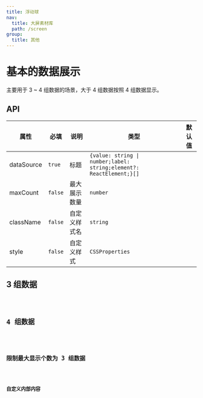 ```yaml
---
title: 浮动球
nav:
  title: 大屏素材库
  path: /screen
group:
  title: 其他
---
```


# 基本的数据展示

主要用于 3 ~ 4 组数据的场景，大于 4 组数据按照 4 组数据显示。

## API

| 属性       | 必填    | 说明         | 类型                                                                | 默认值 |
| ---------- | ------- | ------------ | ------------------------------------------------------------------- | ------ |
| dataSource | `true`  | 标题         | `{value: string \| number;label: string;element?: ReactElement;}[]` |        |
| maxCount   | `false` | 最大展示数量 | `number`                                                            |        |
| className  | `false` | 自定义样式名 | `string`                                                            |        |
| style      | `false` | 自定义样式   | `CSSProperties`                                                     |        |

## 3 组数据

<code src="../../example/FloatBallDemo/demo1.tsx" background="#040727">

## 4 组数据

<code src="../../example/FloatBallDemo/demo2.tsx" background="#040727">

## 限制最大显示个数为 3 组数据

<code src="../../example/FloatBallDemo/demo3.tsx" background="#040727">

## 自定义内部内容

<code src="../../example/FloatBallDemo/demo4.tsx" background="#040727">
